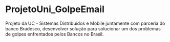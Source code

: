 # ProjetoUni_GolpeEmail
Projeto da UC - Sistemas Distribuídos e Mobile juntamente com parceria do banco Bradesco, desenvolver solução para solucionar um dos problemas de golpes enfrentados pelos Bancos no Brasil.
